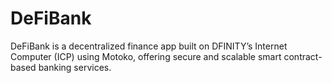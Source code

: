 # DeFiBank
DeFiBank is a decentralized finance app built on DFINITY’s Internet Computer (ICP) using Motoko, offering secure and scalable smart contract-based banking services.
